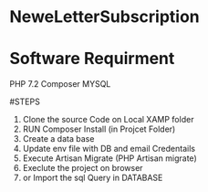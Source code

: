 # NeweLetterSubscription
# Software Requirment 
PHP 7.2
Composer
MYSQL

#STEPS 
1. Clone the source Code on Local XAMP folder 
2. RUN Composer Install (in Projcet Folder)
3. Create a data base 
4. Update env file with DB and email Credentails 
5. Execute Artisan Migrate (PHP Artisan migrate)
6. Execlute the project on browser  
7. or Import the sql Query in DATABASE 

